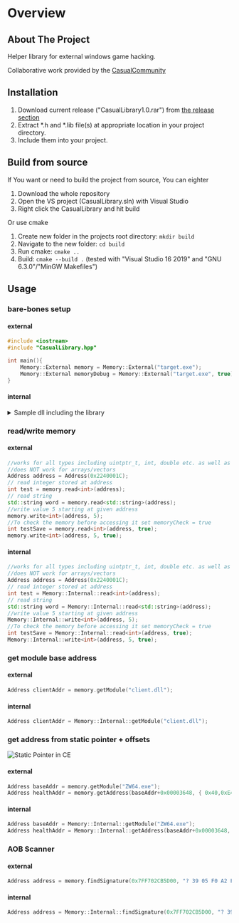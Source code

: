 # Overview

## About The Project

Helper library for external windows game hacking.

Collaborative work provided by the <a href="https://discord.gg/CRMQq4F" target="_blank">CasualCommunity</a>

## Installation

 1. Download current release ("CasualLibrary1.0.rar") from <a href="https://github.com/CasualCoder91/CasualLibrary/releases/" target="_blank">the release section</a>
 2. Extract *.h and *.lib file(s) at appropriate location in your project directory.
 3. Include them into your project.

## Build from source

If You want or need to build the project from source, You can eighter 
 1. Download the whole repository
 2. Open the VS project (CasualLibrary.sln) with Visual Studio
 3. Right click the CasualLibrary and hit build

Or use cmake
1. Create new folder in the projects root directory: ```mkdir build```
2. Navigate to the new folder: ```cd build```
3. Run cmake: ```cmake ..```
4. Build: ```cmake --build .```
   (tested with "Visual Studio 16 2019" and "GNU 6.3.0"/"MinGW Makefiles")


<!---## Documentation

The main set of documentation can be found <a href="https://casualcoder91.github.io/CasualLibrary/html/index.html" target="_blank">here</a>--->
## Usage

### bare-bones setup

#### external

```cpp
#include <iostream>
#include "CasualLibrary.hpp"

int main(){
    Memory::External memory = Memory::External("target.exe");
    Memory::External memoryDebug = Memory::External("target.exe", true); //use for debug messages
}
```

#### internal

<details>
  <summary>Sample dll including the library</summary>

  ```cpp
  #include <Windows.h>
  #include <iostream>

  #include "CasualLibrary.hpp"

  HMODULE myhModule;

  DWORD __stdcall EjectThread(LPVOID lpParameter) {
      Sleep(100);
      FreeLibraryAndExitThread(myhModule, 0);
  }

  DWORD WINAPI Menue() {
      AllocConsole();
      FILE* fp;
      freopen_s(&fp, "CONOUT$", "w", stdout); // output only
      std::cout << "Running tests ...\n\n";

      //add Code here

      while (1) {
          Sleep(100);
          if (GetAsyncKeyState(VK_NUMPAD0))
              break;
      }
      fclose(fp);
      FreeConsole();
      CreateThread(0, 0, EjectThread, 0, 0, 0);
      return 0;
  }


  BOOL APIENTRY DllMain(HMODULE hModule,
      DWORD  ul_reason_for_call,
      LPVOID lpReserved
      )
  {
      switch (ul_reason_for_call)
      {
      case DLL_PROCESS_ATTACH:
          myhModule = hModule;
          CreateThread(NULL, 0, (LPTHREAD_START_ROUTINE)Menue, NULL, 0, NULL);
      case DLL_THREAD_ATTACH:
      case DLL_THREAD_DETACH:
      case DLL_PROCESS_DETACH:
          break;
      }
      return TRUE;
  }
  ```

</details>

### read/write memory

#### external

```cpp
//works for all types including uintptr_t, int, double etc. as well as custom structs and classes.
//does NOT work for arrays/vectors
Address address = Address(0x2240001C);
// read integer stored at address
int test = memory.read<int>(address);
// read string
std::string word = memory.read<std::string>(address);
//write value 5 starting at given address
memory.write<int>(address, 5);
//To check the memory before accessing it set memoryCheck = true
int testSave = memory.read<int>(address, true);
memory.write<int>(address, 5, true);
```

#### internal

```cpp
//works for all types including uintptr_t, int, double etc. as well as custom structs and classes.
//does NOT work for arrays/vectors
Address address = Address(0x2240001C);
// read integer stored at address
int test = Memory::Internal::read<int>(address);
// read string
std::string word = Memory::Internal::read<std::string>(address);
//write value 5 starting at given address
Memory::Internal::write<int>(address, 5);
//To check the memory before accessing it set memoryCheck = true
int testSave = Memory::Internal::read<int>(address, true);
Memory::Internal::write<int>(address, 5, true);
```

### get module base address

#### external

```cpp
Address clientAddr = memory.getModule("client.dll");
```

#### internal

```cpp
Address clientAddr = Memory::Internal::getModule("client.dll");
```

### get address from static pointer + offsets

![Static Pointer in CE](docs/img/getAddress.png)

#### external

```cpp
Address baseAddr = memory.getModule("ZW64.exe");
Address healthAddr = memory.getAddress(baseAddr+0x00003648, { 0x40,0xE4 });
```

#### internal

```cpp
Address baseAddr = Memory::Internal::getModule("ZW64.exe");
Address healthAddr = Memory::Internal::getAddress(baseAddr+0x00003648, { 0x40,0xE4 });
```

### AOB Scanner

#### external

```cpp
Address address = memory.findSignature(0x7FF702CB5D00, "? 39 05 F0 A2 F6 FF" , 10000);
```

#### internal

```cpp
Address address = Memory::Internal::findSignature(0x7FF702CB5D00, "? 39 05 F0 A2 F6 FF" , 10000);
```
